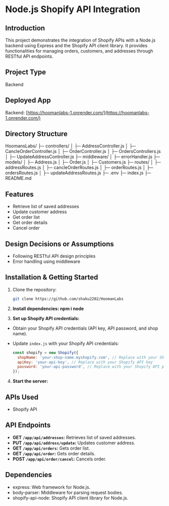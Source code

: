 # Node.js Shopify API Integration

## Introduction
This project demonstrates the integration of Shopify APIs with a Node.js backend using Express and the Shopify API client library. It provides functionalities for managing orders, customers, and addresses through RESTful API endpoints.

## Project Type
Backend

## Deployed App
Backend: [https://hoomanlabs-1.onrender.com/](https://hoomanlabs-1.onrender.com/)

## Directory Structure

HoomansLabs/
├─ controllers/
│  ├─ AddressController.js
│  ├─ CancleOrderController.js
│  ├─ OrderController.js
│  ├─ OrdersControllers.js
│  ├─ UpdateAddressController.js
├─ middleware/
│  ├─ errorHandler.js
├─ models/
│  ├─ Address.js
│  ├─ Order.js
│  ├─ Customers.js
├─ routes/
│  ├─ addressRoutes.js
│  ├─ cancleOrderRoutes.js
│  ├─ orderRoutes.js
│  ├─ ordersRoutes.js
│  ├─ updateAddressRoutes.js
├─ .env
├─ index.js
├─ README.md




## Features
- Retrieve list of saved addresses
- Update customer address
- Get order list
- Get order details
- Cancel order

## Design Decisions or Assumptions
- Following RESTful API design principles
- Error handling using middleware

## Installation & Getting Started
1. Clone the repository:
   ```bash
   git clone https://github.com/shaku2202/HoomanLabs


2. **Install dependencies:  npm i node**


3. **Set up Shopify API credentials:**

- Obtain your Shopify API credentials (API key, API password, and shop name).
- Update `index.js` with your Shopify API credentials:

  ```javascript
  const shopify = new Shopify({
    shopName: 'your-shop-name.myshopify.com', // Replace with your Shopify store name
    apiKey: 'your-api-key', // Replace with your Shopify API key
    password: 'your-api-password', // Replace with your Shopify API password
  });
  ```

4. **Start the server:**



## APIs Used
- Shopify API

## API Endpoints

- **GET `/app/api/addresses`:** Retrieves list of saved addresses.
- **PUT `/app/api/address/update`:** Updates customer address.
- **GET `/app/api/orders`:** Gets order list.
- **GET `/app/api/order`:** Gets order details.
- **POST `/app/api/order/cancel`:** Cancels order.


## Dependencies

- express: Web framework for Node.js.
- body-parser: Middleware for parsing request bodies.
- shopify-api-node: Shopify API client library for Node.js.







